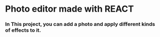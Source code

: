 # Photo editor made with REACT

### In This project, you can add a photo and apply different kinds of effects to it. 


